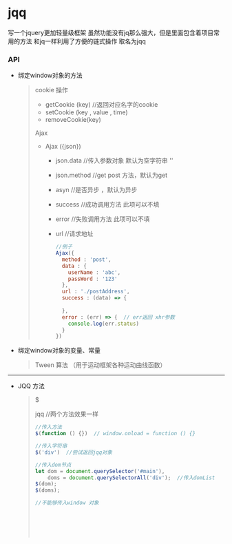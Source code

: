 # jqq
写一个jquery更加轻量级框架 虽然功能没有jq那么强大，但是里面包含着项目常用的方法 和jq一样利用了方便的链式操作 取名为jqq

### API

+ 绑定window对象的方法

  > cookie 操作
  >
  > + getCookie (key)  //返回对应名字的cookie 
  > + setCookie (key , value , time)  
  > + removeCookie(key)
  >
  > Ajax 
  >
  > + Ajax ({json})   
  >
  >   + json.data  //传入参数对象  默认为空字符串 ''
  >
  >   + json.method  //get post 方法，默认为get
  >
  >   + asyn //是否异步 ，默认为异步
  >
  >   + success  //成功调用方法 此项可以不填
  >
  >   + error //失败调用方法  此项可以不填
  >
  >   + url //请求地址
  >
  >     ```javascript
  >     //例子
  >     Ajax({
  >       method : 'post',
  >       data : {
  >         userName : 'abc',
  >         passWord : '123'
  >       },
  >       url : './postAddress',
  >       success : (data) => {
  >        	
  >       },
  >       error : (err) => {  // err返回 xhr参数
  >         console.log(err.status)
  >       }
  >     })
  >
  >     ```
  >

+ 绑定window对象的变量、常量

  > Tween 算法  （用于运动框架各种运动曲线函数）




---

+ JQQ 方法

  > $
  >
  > jqq      //两个方法效果一样
  >
  > ```javascript
  > //传入方法
  > $(function () {})  // window.onload = function () {}   
  >
  > //传入字符串
  > $('div')  //尝试返回jqq对象  
  >
  > //传入dom节点
  > let dom = document.querySelector('#main'),
  >     doms = document.querySelectorAll('div');  //传入domList
  > $(dom);
  > $(doms);
  >
  > //不能够传入window 对象
  >
  >
  >
  >
  >
  > ```
  >
  > ​
  >
  >  